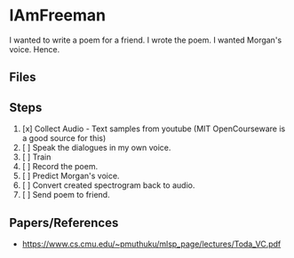 IAmFreeman
==========

I wanted to write a poem for a friend. I wrote the poem. I wanted Morgan's voice. Hence.

Files
-----


Steps
-----

1. [x] Collect Audio - Text samples from youtube (MIT OpenCourseware is a good source for this)
2. [ ] Speak the dialogues in my own voice.
3. [ ] Train
5. [ ] Record the poem.
6. [ ] Predict Morgan's voice.
7. [ ] Convert created spectrogram back to audio.
8. [ ] Send poem to friend.


Papers/References
------

- <https://www.cs.cmu.edu/~pmuthuku/mlsp_page/lectures/Toda_VC.pdf>
